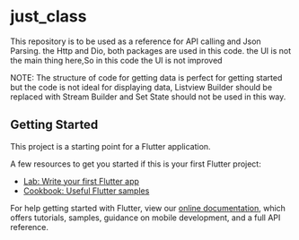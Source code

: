 # just_class

This repository is to be used as a reference for API calling and Json Parsing.
the Http and Dio, both packages are used in this code.
the UI is not the main thing here,So in this code the UI is not improved

NOTE: 
The structure of code for getting data is perfect for getting started but the code is not ideal for displaying data, Listview Builder should be replaced with Stream Builder and Set State should not be used in this way.
## Getting Started

This project is a starting point for a Flutter application.

A few resources to get you started if this is your first Flutter project:

- [Lab: Write your first Flutter app](https://flutter.dev/docs/get-started/codelab)
- [Cookbook: Useful Flutter samples](https://flutter.dev/docs/cookbook)

For help getting started with Flutter, view our
[online documentation](https://flutter.dev/docs), which offers tutorials,
samples, guidance on mobile development, and a full API reference.
